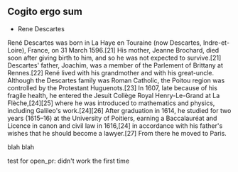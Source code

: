 ## Cogito ergo sum
- Rene Descartes

René Descartes was born in La Haye en Touraine (now Descartes, Indre-et-Loire), France, on 31 March 1596.[21] His mother, Jeanne Brochard, died soon after giving birth to him, and so he was not expected to survive.[21] Descartes' father, Joachim, was a member of the Parlement of Brittany at Rennes.[22] René lived with his grandmother and with his great-uncle. Although the Descartes family was Roman Catholic, the Poitou region was controlled by the Protestant Huguenots.[23] In 1607, late because of his fragile health, he entered the Jesuit Collège Royal Henry-Le-Grand at La Flèche,[24][25] where he was introduced to mathematics and physics, including Galileo's work.[24][26] After graduation in 1614, he studied for two years (1615–16) at the University of Poitiers, earning a Baccalauréat and Licence in canon and civil law in 1616,[24] in accordance with his father's wishes that he should become a lawyer.[27] From there he moved to Paris. 

blah blah

test for open_pr: didn't work the first time

